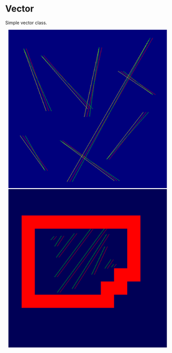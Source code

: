 # Vector
Simple vector class.

<img src="images/vectors.png" hspace="10">
<img src="images/graph.png" hspace="10">
